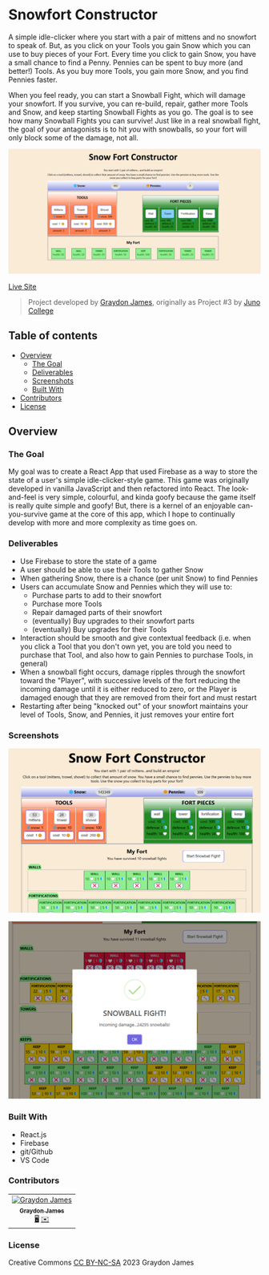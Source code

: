 # Snowfort Constructor

A simple idle-clicker where you start with a pair of mittens and no snowfort to speak of. But, as you click on your Tools you gain Snow which you can use to buy pieces of your Fort. Every time you click to gain Snow, you have a small chance to find a Penny. Pennies can be spent to buy more (and better!) Tools. As you buy more Tools, you gain more Snow, and you find Pennies faster.

When you feel ready, you can start a Snowball Fight, which will damage your snowfort. If you survive, you can re-build, repair, gather more Tools and Snow, and keep starting Snowball Fights as you go. The goal is to see how many Snowball Fights you can survive! Just like in a real snowball fight, the goal of your antagonists is to hit *you* with snowballs, so your fort will only block some of the damage, not all.

![image of app](home.png)

[Live Site](https://snowfort-constructor.netlify.app/)

> Project developed by [Graydon James](https://graydongames.com/), originally as Project #3 by [Juno College](https://junocollege.com/)

## Table of contents

- [Overview](#overview)
  - [The Goal](#the-goal)
  - [Deliverables](#deliverables)
  - [Screenshots](#screenshots)
  - [Built With](#built-with)
- [Contributors](#contributors)
- [License](#license)

## Overview

### The Goal

My goal was to create a React App that used Firebase as a way to store the state of a user's simple idle-clicker-style game. This game was originally developed in vanilla JavaScript and then refactored into React. The look-and-feel is very simple, colourful, and kinda goofy because the game itself is really quite simple and goofy! But, there is a kernel of an enjoyable can-you-survive game at the core of this app, which I hope to continually develop with more and more complexity as time goes on.

### Deliverables

- Use Firebase to store the state of a game
- A user should be able to use their Tools to gather Snow
- When gathering Snow, there is a chance (per unit Snow) to find Pennies
- Users can accumulate Snow and Pennies which they will use to:
  - Purchase parts to add to their snowfort
  - Purchase more Tools
  - Repair damaged parts of their snowfort
  - (eventually) Buy upgrades to their snowfort parts
  - (eventually) Buy upgrades for their Tools
- Interaction should be smooth and give contextual feedback (i.e. when you click a Tool that you don't own yet, you are told you need to purchase that Tool, and also how to gain Pennies to purchase Tools, in general)
- When a snowball fight occurs, damage ripples through the snowfort toward the "Player", with successive levels of the fort reducing the incoming damage until it is either reduced to zero, or the Player is damaged enough that they are removed from their fort and must restart
- Restarting after being "knocked out" of your snowfort maintains your level of Tools, Snow, and Pennies, it just removes your entire fort

### Screenshots

![Image 1](one.png)

![Image 2](two.png)

### Built With

- React.js
- Firebase
- git/Github
- VS Code

### Contributors

<table>
  <tbody>
    <tr>
      <td align="center">
        <a href="https://github.com/graydonj">
          <img src="https://avatars.githubusercontent.com/u/116847252?v=4"
            width="100px;"
            alt="Graydon James"/>
          <br /><sub><b>Graydon James</b></sub>
        </a>
        <br /><a
          href="https://graydongames.com"
          title="graydongames.com"
          >🖥️</a
        >
        <a
          href="mailto:graydonj2@gmail.com"
          title="email Graydon"
          >✉️</a
        >
      </td>
    </tr>
  </tbody>
</table>

### License

Creative Commons [CC BY-NC-SA](https://creativecommons.org/licenses/by-nc-sa/4.0/) 2023 Graydon James
